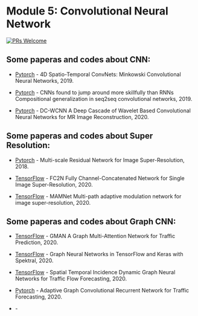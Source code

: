 # Module 5: Convolutional Neural Network

[![PRs Welcome](https://img.shields.io/badge/PRs-welcome-brightgreen.svg?style=flat-square)](http://makeapullrequest.com)



## Some paperas and codes about CNN:

* [Pytorch](https://github.com/NVIDIA/MinkowskiEngine) - 4D Spatio-Temporal ConvNets: Minkowski Convolutional Neural Networks, 2019.

* [Pytorch](https://github.com/pytorch/fairseq) - CNNs found to jump around more skillfully than RNNs Compositional generalization in seq2seq convolutional networks, 2019.

* [Pytorch](https://github.com/sriprabhar/DC-WCNN) - DC-WCNN A Deep Cascade of Wavelet Based Convolutional Neural Networks for MR Image Reconstruction, 2020.


 


## Some paperas and codes about Super Resolution:

* [Pytorch](https://github.com/MIVRC/MSRN-PyTorch) - Multi-scale Residual Network for Image Super-Resolution, 2018.

* [TensorFlow](https://github.com/zxlation/FC2N) - FC2N Fully Channel-Concatenated Network for Single Image Super-Resolution, 2020.

* [TensorFlow](https://github.com/junhyukk/MAMNet-tensorflow) - MAMNet Multi-path adaptive modulation network for image super-resolution, 2020.



## Some paperas and codes about Graph CNN:

* [TensorFlow](https://github.com/zhengchuanpan/GMAN) - GMAN A Graph Multi-Attention Network for Traffic Prediction, 2020.

* [TensorFlow](https://github.com/danielegrattarola/spektral) - Graph Neural Networks in TensorFlow and Keras with Spektral, 2020.

* [TensorFlow](https://github.com/RingBDStack/GCNN-In-Traffic) - Spatial Temporal Incidence Dynamic Graph Neural Networks for Traffic Flow Forecasting, 2020.

* [Pytorch](https://github.com/LeiBAI/AGCRN) - Adaptive Graph Convolutional Recurrent Network for Traffic Forecasting, 2020.

* []() - 

















